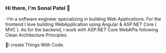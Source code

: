 ### Hi there, I'm Sonal Patel 👋
-I’m a software engineer specializing in building Web Applications. For the frontend I love building WebApplication using Angular & ASP.NET Core ( MVC ). As for the backend, I work with ASP.NET Core WebAPIs following Clean Architecture Principles.

🔭I create Things With Code.

<!--
**imsonl/imsonl** is a ✨ _special_ ✨ repository because its `README.md` (this file) appears on your GitHub profile.

Here are some ideas to get you started:

- 🔭 I’m currently working on ...
- 🌱 I’m currently learning ...
- 👯 I’m looking to collaborate on ...
- 🤔 I’m looking for help with ...
- 💬 Ask me about ...
- 📫 How to reach me: ...
- 😄 Pronouns: ...
- ⚡ Fun fact: ...
-->
